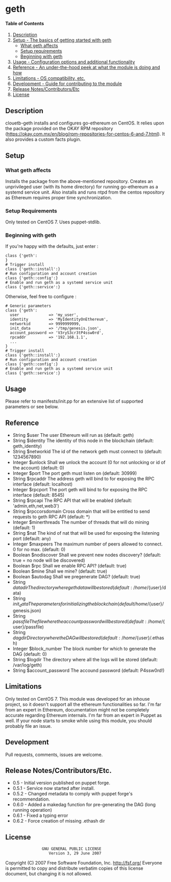 # geth

#### Table of Contents

1. [Description](#description)
2. [Setup - The basics of getting started with geth](#setup)
    * [What geth affects](#what-geth-affects)
    * [Setup requirements](#setup-requirements)
    * [Beginning with geth](#beginning-with-geth)
3. [Usage - Configuration options and additional functionality](#usage)
4. [Reference - An under-the-hood peek at what the module is doing and how](#reference)
5. [Limitations - OS compatibility, etc.](#limitations)
6. [Development - Guide for contributing to the module](#development)
7. [Release Notes/Contributors/Etc](#release-notes)
8. [License](#license)


## Description

clouetb-geth installs and configures go-ethereum on CentOS.
It relies upon the package provided on the OKAY RPM repository (https://okay.com.mx/en/blog/rpm-repositories-for-centos-6-and-7.html).
It also provides a custom facts plugin.

## Setup

### What geth affects

Installs the package from the above-mentioned repository. Creates an unprivileged user (with its home directory) for running go-ethereum as a systemd service unit. Also installs and runs ntpd from the centos repository as Ethereum requires proper time synchronization.

### Setup Requirements

Only tested on CentOS 7.
Uses puppet-stdlib.

### Beginning with geth

If you're happy with the defaults, just enter :
```puppet
class {'geth':
}
# Trigger install
class {'geth::install':}
# Run configuration and account creation
class {'geth::config':}
# Enable and run geth as a systemd service unit
class {'geth::service':}
```

Otherwise, feel free to configure :
```puppet
# Generic parameters
class {'geth':
  user             => 'my_user',
  identity         => 'MyIdentityOnEthereum',
  networkid        => 9999999999,
  init_data        => '/tmp/genesis.json',
  account_password => 'V3ryS3cr3tP4ssw0rd',
  rpcaddr          => '192.168.1.1',
  ...
}
# Trigger install
class {'geth::install':}
# Run configuration and account creation
class {'geth::config':}
# Enable and run geth as a systemd service unit
class {'geth::service':}
```

## Usage

Please refer to manifests/init.pp for an extensive list of supported parameters or see below.

## Reference

* String  $user
The user Ethereum will run as 
(default: geth)
* String  $identity
The identity of this node in the blockchain
(default: geth_identity)
* String  $networkid
The id of the network geth must connect to
(default: 1234567890)
* Integer $unlock
Shall we unlock the account (0 for not unlocking or id of the account)
(default: 0)
* Integer $port
The port geth must listen on
(default: 30999)
* String  $rpcaddr
The address geth will bind to for exposing the RPC interface
(default: localhost)
* Integer $rpcport
The port geth will bind to for exposing the RPC interface
(default: 8545)
* String  $rpcapi
The RPC API that will be enabled
(default: 'admin,eth,net,web3')
* String  $rpccorsdomain
Cross domain that will be entitled to send requests to geth RPC API
(default: *)
* Integer $minerthreads
The number of threads that will do mining
(default: 1)
* String  $nat
The kind of nat that will be used for exposing the listening port
(default: any)
* Integer $maxpeers
The maximum number of peers allowed to connect. 0 for no max.
(default: 0)
* Boolean $nodiscover
Shall we prevent new nodes discovery?
(default: true = no node will be discovered)
* Boolean $rpc
Shall we enable RPC API?
(default: true)
* Boolean $mine
Shall we mine?
(default: true)
* Boolean $autodag
Shall we pregenerate DAG?
(default: true)
* String  $datadir
The directory where geth data will be stored
(default: /home/${user}/data)
* String  $init_data
The parameters for initializing the blockchain
(default /home/${user}/genesis.json)
* String  $passfile
The file where the account password will be stored
(default: /home/${user}/passfile)
* String  $dagdir
Directory where the DAG will be stored
(default: /home/${user}/.ethash)
* Integer $block_number
The block number for which to generate the DAG
(default: 0)
* String  $logdir
The directory where all the logs will be stored
(default: /var/log/geth)
* String  $account_password
The accound password
(default: P4ssw0rd!)

## Limitations

Only tested on CentOS 7.
This module was developed for an inhouse project, so it doesn't support all the ethereum functionalities so far.
I'm far from an expert in Ethereum, documentation might not be completely accurate regarding Ethereum internals.
I'm far from an expert in Puppet as well. If your node starts to smoke while using this module, you should probably file an issue.

## Development

Pull requests, comments, issues are welcome.

## Release Notes/Contributors/Etc.

* 0.5 - Initial version published on puppet forge.
* 0.5.1 - Service now started after install.
* 0.5.2 - Changed metadata to comply with puppet forge's recommendation.
* 0.6.0 - Added a makedag function for pre-generating the DAG (long running operation)
* 0.6.1 - Fixed a typing error
* 0.6.2 - Force creation of missing .ethash dir

## License

                    GNU GENERAL PUBLIC LICENSE
                       Version 3, 29 June 2007

 Copyright (C) 2007 Free Software Foundation, Inc. <http://fsf.org/>
 Everyone is permitted to copy and distribute verbatim copies
 of this license document, but changing it is not allowed.